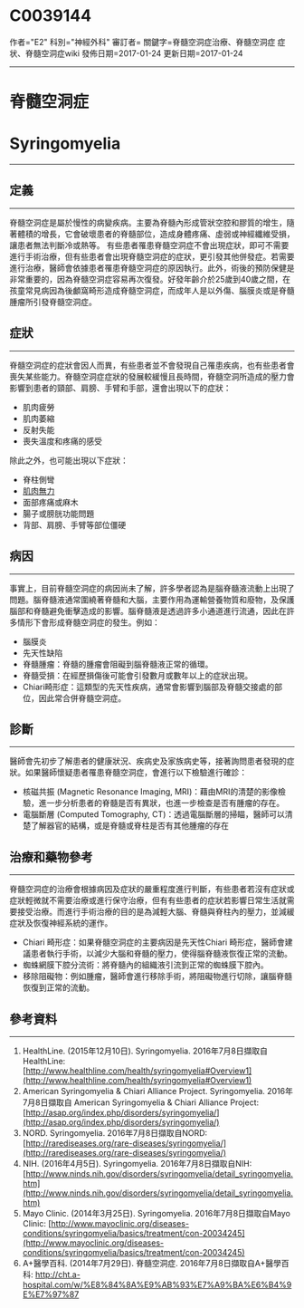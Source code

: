 # C0039144
作者="E2"
科別="神經外科"
審訂者=
關鍵字=脊髓空洞症治療、脊髓空洞症 症状、脊髓空洞症wiki
發佈日期=2017-01-24
更新日期=2017-01-24

----------
# 脊髓空洞症 
# Syringomyelia
----------
## 定義
----------

脊髓空洞症是屬於慢性的病變疾病。主要為脊髓內形成管狀空腔和膠質的增生，隨著體積的增長，它會破壞患者的脊髓部位，造成身體疼痛、虛弱或神經纖維受損，讓患者無法判斷冷或熱等。
有些患者罹患脊髓空洞症不會出現症狀，即可不需要進行手術治療，但有些患者會出現脊髓空洞症的症狀，更引發其他併發症。若需要進行治療，醫師會依據患者罹患脊髓空洞症的原因執行。此外，術後的預防保健是非常重要的，因為脊髓空洞症容易再次復發。好發年齡介於25歲到40歲之間，在孩童常見病因為後顱窩畸形造成脊髓空洞症，而成年人是以外傷、腦膜炎或是脊髓腫瘤所引發脊髓空洞症。

## 症狀
----------

脊髓空洞症的症狀會因人而異，有些患者並不會發現自己罹患疾病，也有些患者會喪失某些能力。脊髓空洞症症狀的發展較緩慢且長時間，脊髓空洞所造成的壓力會影響到患者的頸部、肩膀、手臂和手部，還會出現以下的症狀：

- 肌肉疲勞
- 肌肉萎縮
- 反射失能
- 喪失溫度和疼痛的感受

除此之外，也可能出現以下症狀：

- 脊柱側彎
- [肌肉無力](C0151786)
- 面部疼痛或麻木
- 腸子或膀胱功能問題
- 背部、肩膀、手臂等部位僵硬
## 病因
----------

事實上，目前脊髓空洞症的病因尚未了解，許多學者認為是腦脊髓液流動上出現了問題。腦脊髓液通常圍繞著脊髓和大腦，主要作用為運輸營養物質和廢物，及保護腦部和脊髓避免衝擊造成的影響。腦脊髓液是透過許多小通道進行流通，因此在許多情形下會形成脊髓空洞症的發生。例如：

- 腦膜炎
- 先天性缺陷
- 脊髓腫瘤：脊髓的腫瘤會阻礙到腦脊髓液正常的循環。
- 脊髓受損：在經歷損傷後可能會引發數月或數年以上的症狀出現。
- Chiari畸形症：這類型的先天性疾病，通常會影響到腦部及脊髓交接處的部位，因此常合併脊髓空洞症。
## 診斷
----------

醫師會先初步了解患者的健康狀況、疾病史及家族病史等，接著詢問患者發現的症狀。如果醫師懷疑患者罹患脊髓空洞症，會進行以下檢驗進行確診：

- 核磁共振 (Magnetic Resonance Imaging, MRI)：藉由MRI的清楚的影像檢驗，進一步分析患者的脊髓是否有異狀，也進一步檢查是否有腫瘤的存在。
- 電腦斷層 (Computed Tomography, CT)：透過電腦斷層的掃瞄，醫師可以清楚了解器官的結構，或是脊髓或脊柱是否有其他腫瘤的存在 
## 治療和藥物參考
----------

脊髓空洞症的治療會根據病因及症狀的嚴重程度進行判斷，有些患者若沒有症狀或症狀輕微就不需要治療或進行保守治療，但有有些患者的症狀若影響日常生活就需要接受治療。而進行手術治療的目的是為減輕大腦、脊髓與脊柱內的壓力，並減緩症狀及恢復神經系統的運作。

- Chiari 畸形症：如果脊髓空洞症的主要病因是先天性Chiari 畸形症，醫師會建議患者執行手術，以減少大腦和脊髓的壓力，使得腦脊髓液恢復正常的流動。
- 蜘蛛網膜下腔分流術：將脊髓內的組織液引流到正常的蜘蛛膜下腔內。
- 移除阻礙物：例如腫瘤，醫師會進行移除手術，將阻礙物進行切除，讓腦脊髓恢復到正常的流動。
## 參考資料
----------
1. HealthLine. (2015年12月10日). Syringomyelia. 2016年7月8日擷取自HealthLine:
  [http://www.healthline.com/health/syringomyelia#Overview1](http://www.healthline.com/health/syringomyelia#Overview1)
2. American Syringomyelia & Chiari Alliance Project. Syringomyelia. 2016年7月8日擷取自 American Syringomyelia & Chiari Alliance Project:
  [http://asap.org/index.php/disorders/syringomyelia/](http://asap.org/index.php/disorders/syringomyelia/)
3. NORD. Syringomyelia. 2016年7月8日擷取自NORD:
  [http://rarediseases.org/rare-diseases/syringomyelia/](http://rarediseases.org/rare-diseases/syringomyelia/)
4. NIH. (2016年4月5日). Syringomyelia. 2016年7月8日擷取自NIH:
  [http://www.ninds.nih.gov/disorders/syringomyelia/detail_syringomyelia.htm](http://www.ninds.nih.gov/disorders/syringomyelia/detail_syringomyelia.htm)
5. Mayo Clinic. (2014年3月25日). Syringomyelia. 2016年7月8日擷取自Mayo Clinic:
  [http://www.mayoclinic.org/diseases-conditions/syringomyelia/basics/treatment/con-20034245](http://www.mayoclinic.org/diseases-conditions/syringomyelia/basics/treatment/con-20034245)
6. A+醫學百科. (2014年7月29日). 脊髓空洞症. 2016年7月8日擷取自A+醫學百科:
  http://cht.a-hospital.com/w/%E8%84%8A%E9%AB%93%E7%A9%BA%E6%B4%9E%E7%97%87

